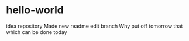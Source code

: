 # hello-world
 idea repository
Made new readme edit branch
Why put off tomorrow that which can be done today